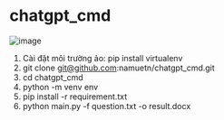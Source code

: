 # chatgpt_cmd
![image](https://github.com/namuetn/chatgpt_cmd/assets/48872422/7151171c-eee6-441a-86a5-69257cc1afad)

1. Cài đặt môi trường ảo: pip install virtualenv
2. git clone git@github.com:namuetn/chatgpt_cmd.git
3. cd chatgpt_cmd
4. python -m venv env
5. pip install -r requirement.txt
6. python main.py -f question.txt -o result.docx

